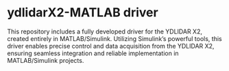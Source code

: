 # ydlidarX2-MATLAB driver
This repository includes a fully developed driver for the YDLIDAR X2, created entirely in MATLAB/Simulink. Utilizing Simulink’s powerful tools, this driver enables precise control and data acquisition from the YDLIDAR X2, ensuring seamless integration and reliable implementation in MATLAB/Simulink projects.
